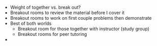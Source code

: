 - Weight of together vs. break out?
- Breakout rooms to review the material before I cover it
- Breakout rooms to work on first couple problems then demonstrate
- Best of both worlds 
  - Breakout room for those together with instructor (study group)
  - Breakout rooms for peer tutoring
- 